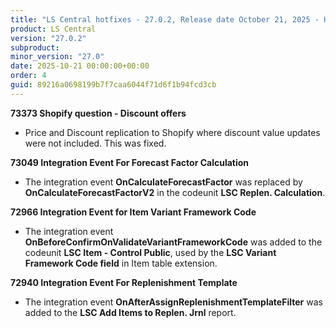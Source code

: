 ```yaml
---
title: "LS Central hotfixes - 27.0.2, Release date October 21, 2025 - Hotfixes"
product: LS Central
version: "27.0.2"
subproduct: 
minor_version: "27.0"
date: 2025-10-21 00:00:00+00:00
order: 4
guid: 89216a0698199b7f7caa6044f71d6f1b94fcd3cb
---
```


<strong>73373 Shopify question - Discount offers</strong>
<ul><li>Price and Discount replication to Shopify where discount value updates were not included. This was fixed. </li></ul>
<strong>73049 Integration Event For Forecast Factor Calculation</strong>
<ul><li>The integration event <b>OnCalculateForecastFactor</b> was replaced by <b>OnCalculateForecastFactorV2</b> in the codeunit <b>LSC Replen. Calculation</b>.</li></ul>
<strong>72966 Integration Event for Item Variant Framework Code</strong>
<ul><li>The integration event <b>OnBeforeConfirmOnValidateVariantFrameworkCode</b> was added to the codeunit <b>LSC Item - Control Public</b>, used by the <b>LSC Variant Framework Code field</b> in Item table extension.</li></ul>
<strong>72940 Integration Event For Replenishment Template</strong>
<ul><li>The integration event <b>OnAfterAssignReplenishmentTemplateFilter</b> was added to the <b>LSC Add Items to Replen. Jrnl</b> report.</li></ul>
